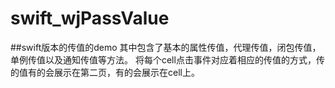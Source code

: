 # swift_wjPassValue
##swift版本的传值的demo
其中包含了基本的属性传值，代理传值，闭包传值，单例传值以及通知传值等方法。
将每个cell点击事件对应着相应的传值的方式，传的值有的会展示在第二页，有的会展示在cell上。
